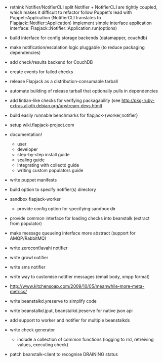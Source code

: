  * rethink Notifier/NotifierCLI split
   Notifier + NotifierCLI are tightly coupled, which makes it difficult to refactor
   follow Puppet's lead with Puppet::Application (NotifierCLI translates to Flapjack::Notifier::Application)
   implement simple interface application interface: Flapjack::Notifier::Application.run(options)

 * build interface for config storage backends (datamapper, couchdb)
 * make notification/escalation logic pluggable (to reduce packaging dependencies)

 * add check/results backend for CouchDB

 * create events for failed checks

 * release Flapjack as a distribution-consumable tarball
 * automate building of release tarball that optionally pulls in dependencies
 * add lintian-like checks for verifying packagability (see http://pkg-ruby-extras.alioth.debian.org/upstream-devs.html)
 
 * build easily runnable benchmarks for flapjack-{worker,notifier}

 * setup wiki.flapjack-project.com
 * documentation!
   * user
   * developer
   * step-by-step install guide
   * scaling guide
   * integrating with collectd guide
   * writing custom populators guide
 * write puppet manifests
 
 * build option to specify notifier(s) directory
 * sandbox flapjack-worker
   * provide config option for specifying sandbox dir

 * provide common interface for loading checks into beanstalk (extract from populator)
 * make message queueing interface more abstract (support for AMQP/RabbitMQ)
 
 * write zeroconf/avahi notifier
 * write growl notifier
 * write sms notifier
 * write way to customise notifier messages (email body, xmpp format)

 * http://www.kitchensoap.com/2009/10/05/meanwhile-more-meta-metrics/

 * write beanstalkd.yreserve to simplify code
 * write beanstalkd.jput, beanstalkd.jreserve for native json api
 
 * add support to worker and notifier for multiple beanstalkds

 * write check generator
   * include a collection of common functions 
     (logging to rrd, retreiving values, executing check)
 * patch beanstalk-client to recognise DRAINING status 




